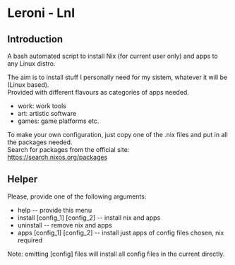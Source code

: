 # Leroni - LnI
## Introduction
A bash automated script to install Nix (for current user only) and apps to any Linux distro.

The aim is to install stuff I personally need for my sistem, whatever it will be (Linux based).  
Provided with different flavours as categories of apps needed.

- work: work tools
- art: artistic software
- games: game platforms
etc.

To make your own configuration, just copy one of the .nix files and put in all the packages needed.  
Search for packages from the official site: https://search.nixos.org/packages 


## Helper
Please, provide one of the following arguments:
+ help 					-- provide this menu
+ install [config_1] [config_2] 	-- install nix and apps
+ uninstall 				-- remove nix and apps
+ apps [config_1] [config_2]		-- install just apps of config files chosen, nix required

Note: omitting [config] files will install all config files in the current directly.
